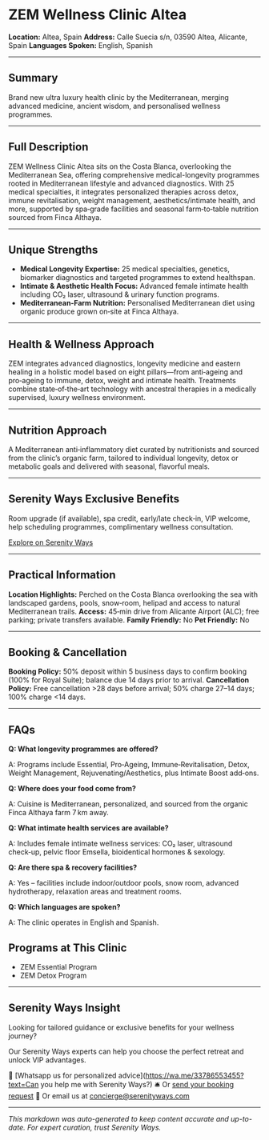 # ZEM Wellness Clinic Altea

**Location:** Altea, Spain
**Address:** Calle Suecia s/n, 03590 Altea, Alicante, Spain
**Languages Spoken:** English, Spanish

---

## Summary

Brand new ultra luxury health clinic by the Mediterranean, merging advanced medicine, ancient wisdom, and personalised wellness programmes.

---

## Full Description

ZEM Wellness Clinic Altea sits on the Costa Blanca, overlooking the Mediterranean Sea, offering comprehensive medical-longevity programmes rooted in Mediterranean lifestyle and advanced diagnostics. With 25 medical specialties, it integrates personalized therapies across detox, immune revitalisation, weight management, aesthetics/intimate health, and more, supported by spa‑grade facilities and seasonal farm‑to‑table nutrition sourced from Finca Althaya.

---

## Unique Strengths

- **Medical Longevity Expertise:** 25 medical specialties, genetics, biomarker diagnostics and targeted programmes to extend healthspan.
- **Intimate & Aesthetic Health Focus:** Advanced female intimate health including CO₂ laser, ultrasound & urinary function programs.
- **Mediterranean‑Farm Nutrition:** Personalised Mediterranean diet using organic produce grown on‑site at Finca Althaya.

---

## Health & Wellness Approach

ZEM integrates advanced diagnostics, longevity medicine and eastern healing in a holistic model based on eight pillars—from anti‑ageing and pro‑ageing to immune, detox, weight and intimate health. Treatments combine state‑of‑the‑art technology with ancestral therapies in a medically supervised, luxury wellness environment.

---

## Nutrition Approach

A Mediterranean anti‑inflammatory diet curated by nutritionists and sourced from the clinic’s organic farm, tailored to individual longevity, detox or metabolic goals and delivered with seasonal, flavorful meals.

---

## Serenity Ways Exclusive Benefits

Room upgrade (if available), spa credit, early/late check‑in, VIP welcome, help scheduling programmes, complimentary wellness consultation.

[Explore on Serenity Ways](https://serenityways.com/collections/zem-wellness-clinic-altea)

---

## Practical Information

**Location Highlights:** Perched on the Costa Blanca overlooking the sea with landscaped gardens, pools, snow‑room, helipad and access to natural Mediterranean trails.
**Access:** 45‑min drive from Alicante Airport (ALC); free parking; private transfers available.
**Family Friendly:** No
**Pet Friendly:** No

---

## Booking & Cancellation

**Booking Policy:** 50% deposit within 5 business days to confirm booking (100% for Royal Suite); balance due 14 days prior to arrival.
**Cancellation Policy:** Free cancellation >28 days before arrival; 50% charge 27–14 days; 100% charge <14 days.

---

## FAQs

**Q: What longevity programmes are offered?**

A: Programs include Essential, Pro‑Ageing, Immune‑Revitalisation, Detox, Weight Management, Rejuvenating/Aesthetics, plus Intimate Boost add‑ons.

**Q: Where does your food come from?**

A: Cuisine is Mediterranean, personalized, and sourced from the organic Finca Althaya farm 7 km away.

**Q: What intimate health services are available?**

A: Includes female intimate wellness services: CO₂ laser, ultrasound check‑up, pelvic floor Emsella, bioidentical hormones & sexology.

**Q: Are there spa & recovery facilities?**

A: Yes – facilities include indoor/outdoor pools, snow room, advanced hydrotherapy, relaxation areas and treatment rooms.

**Q: Which languages are spoken?**

A: The clinic operates in English and Spanish.

## Programs at This Clinic

- ZEM Essential Program
- ZEM Detox Program


---

## Serenity Ways Insight

Looking for tailored guidance or exclusive benefits for your wellness journey?

Our Serenity Ways experts can help you choose the perfect retreat and unlock VIP advantages.

💬 [Whatsapp us for personalized advice](https://wa.me/33786553455?text=Can you help me with Serenity Ways?)
🛎️ Or [send your booking request](https://serenityways.com/pages/contact)
📧 Or email us at [concierge@serenityways.com](mailto:concierge@serenityways.com)

---

*This markdown was auto-generated to keep content accurate and up-to-date. For expert curation, trust Serenity Ways.*
